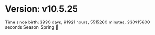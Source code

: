 # Version: v10.5.25
Time since birth: 3830 days, 91921 hours, 5515260 minutes, 330915600 seconds
Season: Spring 🌸

